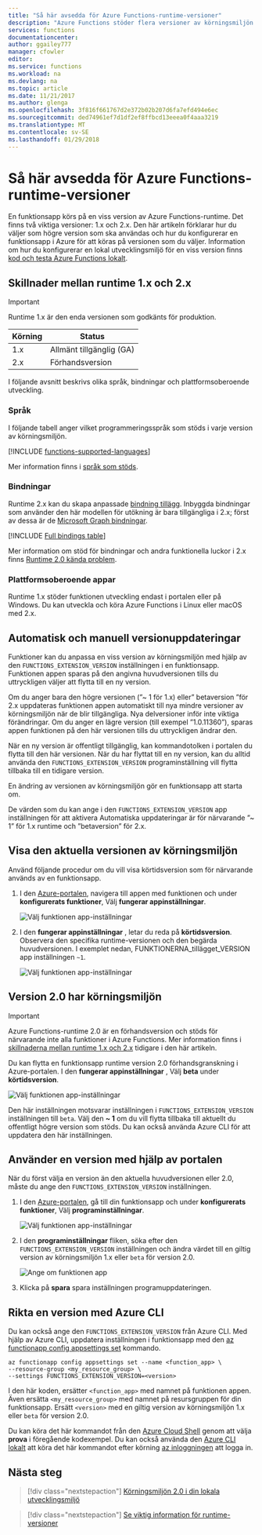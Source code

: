```yaml
---
title: "Så här avsedda för Azure Functions-runtime-versioner"
description: "Azure Functions stöder flera versioner av körningsmiljön. Lär dig hur du anger runtime version av en funktionsapp finns i Azure."
services: functions
documentationcenter: 
author: ggailey777
manager: cfowler
editor: 
ms.service: functions
ms.workload: na
ms.devlang: na
ms.topic: article
ms.date: 11/21/2017
ms.author: glenga
ms.openlocfilehash: 3f816f661767d2e372b02b207d6fa7efd494e6ec
ms.sourcegitcommit: ded74961ef7d1df2ef8ffbcd13eeea0f4aaa3219
ms.translationtype: MT
ms.contentlocale: sv-SE
ms.lasthandoff: 01/29/2018
---
```

# <a name="how-to-target-azure-functions-runtime-versions"></a>Så här avsedda för Azure Functions-runtime-versioner

En funktionsapp körs på en viss version av Azure Functions-runtime. Det finns två viktiga versioner: 1.x och 2.x. Den här artikeln förklarar hur du väljer som högre version som ska användas och hur du konfigurerar en funktionsapp i Azure för att köras på versionen som du väljer. Information om hur du konfigurerar en lokal utvecklingsmiljö för en viss version finns [kod och testa Azure Functions lokalt](functions-run-local.md).

## <a name="differences-between-runtime-1x-and-2x"></a>Skillnader mellan runtime 1.x och 2.x

> [!IMPORTANT] 
> Runtime 1.x är den enda versionen som godkänts för produktion.

| Körning | Status |
|---------|---------|
|1.x|Allmänt tillgänglig (GA)|
|2.x|Förhandsversion|

I följande avsnitt beskrivs olika språk, bindningar och plattformsoberoende utveckling.

### <a name="languages"></a>Språk

I följande tabell anger vilket programmeringsspråk som stöds i varje version av körningsmiljön.

[!INCLUDE [functions-supported-languages](../../includes/functions-supported-languages.md)]

Mer information finns i [språk som stöds](supported-languages.md).

### <a name="bindings"></a>Bindningar 

Runtime 2.x kan du skapa anpassade [bindning tillägg](https://github.com/Azure/azure-webjobs-sdk-extensions/wiki/Binding-Extensions-Overview). Inbyggda bindningar som använder den här modellen för utökning är bara tillgängliga i 2.x; först av dessa är de [Microsoft Graph bindningar](functions-bindings-microsoft-graph.md).

[!INCLUDE [Full bindings table](../../includes/functions-bindings.md)]

Mer information om stöd för bindningar och andra funktionella luckor i 2.x finns [Runtime 2.0 kända problem](https://github.com/Azure/azure-webjobs-sdk-script/wiki/Azure-Functions-runtime-2.0-known-issues).

### <a name="cross-platform-development"></a>Plattformsoberoende appar

Runtime 1.x stöder funktionen utveckling endast i portalen eller på Windows. Du kan utveckla och köra Azure Functions i Linux eller macOS med 2.x.

## <a name="automatic-and-manual-version-updates"></a>Automatisk och manuell versionuppdateringar

Funktioner kan du anpassa en viss version av körningsmiljön med hjälp av den `FUNCTIONS_EXTENSION_VERSION` inställningen i en funktionsapp. Funktionen appen sparas på den angivna huvudversionen tills du uttryckligen väljer att flytta till en ny version.

Om du anger bara den högre versionen (”~ 1 för 1.x) eller” betaversion ”för 2.x uppdateras funktionen appen automatiskt till nya mindre versioner av körningsmiljön när de blir tillgängliga. Nya delversioner inför inte viktiga förändringar. Om du anger en lägre version (till exempel ”1.0.11360”), sparas appen funktionen på den här versionen tills du uttryckligen ändrar den. 

När en ny version är offentligt tillgänglig, kan kommandotolken i portalen du flytta till den här versionen. När du har flyttat till en ny version, kan du alltid använda den `FUNCTIONS_EXTENSION_VERSION` programinställning vill flytta tillbaka till en tidigare version.

En ändring av versionen av körningsmiljön gör en funktionsapp att starta om.

De värden som du kan ange i den `FUNCTIONS_EXTENSION_VERSION` app inställningen för att aktivera Automatiska uppdateringar är för närvarande ”~ 1” för 1.x runtime och ”betaversion” för 2.x.

## <a name="view-the-current-runtime-version"></a>Visa den aktuella versionen av körningsmiljön

Använd följande procedur om du vill visa körtidsversion som för närvarande används av en funktionsapp. 

1. I den [Azure-portalen](https://portal.azure.com), navigera till appen med funktionen och under **konfigurerats funktioner**, Välj **fungerar appinställningar**. 

    ![Välj funktionen app-inställningar](./media/functions-versions/add-update-app-setting.png)

2. I den **fungerar appinställningar** , letar du reda på **körtidsversion**. Observera den specifika runtime-versionen och den begärda huvudversionen. I exemplet nedan, FUNKTIONERNA\_tillägget\_VERSION app inställningen `~1`.
 
   ![Välj funktionen app-inställningar](./media/functions-versions/function-app-view-version.png)

## <a name="target-the-version-20-runtime"></a>Version 2.0 har körningsmiljön

>[!IMPORTANT]   
> Azure Functions-runtime 2.0 är en förhandsversion och stöds för närvarande inte alla funktioner i Azure Functions. Mer information finns i [skillnaderna mellan runtime 1.x och 2.x](#differences-between-runtime-1x-and-2x) tidigare i den här artikeln.

Du kan flytta en funktionsapp runtime version 2.0 förhandsgranskning i Azure-portalen. I den **fungerar appinställningar** , Välj **beta** under **körtidsversion**.  

![Välj funktionen app-inställningar](./media/functions-versions/function-app-view-version.png)

Den här inställningen motsvarar inställningen i `FUNCTIONS_EXTENSION_VERSION` inställningen till `beta`. Välj den **~ 1** om du vill flytta tillbaka till aktuellt du offentligt högre version som stöds. Du kan också använda Azure CLI för att uppdatera den här inställningen. 

## <a name="target-a-version-using-the-portal"></a>Använder en version med hjälp av portalen

När du först välja en version än den aktuella huvudversionen eller 2.0, måste du ange den `FUNCTIONS_EXTENSION_VERSION` inställningen.

1. I den [Azure-portalen](https://portal.azure.com), gå till din funktionsapp och under **konfigurerats funktioner**, Välj **programinställningar**.

    ![Välj funktionen app-inställningar](./media/functions-versions/add-update-app-setting1a.png)

2. I den **programinställningar** fliken, söka efter den `FUNCTIONS_EXTENSION_VERSION` inställningen och ändra värdet till en giltig version av körningsmiljön 1.x eller `beta` för version 2.0. 

    ![Ange om funktionen app](./media/functions-versions/add-update-app-setting2.png)

3. Klicka på **spara** spara inställningen programuppdateringen. 

## <a name="target-a-version-using-azure-cli"></a>Rikta en version med Azure CLI

 Du kan också ange den `FUNCTIONS_EXTENSION_VERSION` från Azure CLI. Med hjälp av Azure CLI, uppdatera inställningen i funktionsapp med den [az functionapp config appsettings set](/cli/azure/functionapp/config/appsettings#az_functionapp_config_appsettings_set) kommando.

```azurecli-interactive
az functionapp config appsettings set --name <function_app> \
--resource-group <my_resource_group> \
--settings FUNCTIONS_EXTENSION_VERSION=<version>
```
I den här koden, ersätter `<function_app>` med namnet på funktionen appen. Även ersätta `<my_resource_group>` med namnet på resursgruppen för din funktionsapp. Ersätt `<version>` med en giltig version av körningsmiljön 1.x eller `beta` för version 2.0. 

Du kan köra det här kommandot från den [Azure Cloud Shell](../cloud-shell/overview.md) genom att välja **prova** i föregående kodexempel. Du kan också använda den [Azure CLI lokalt](/cli/azure/install-azure-cli) att köra det här kommandot efter körning [az inloggningen](/cli/azure#az_login) att logga in.

## <a name="next-steps"></a>Nästa steg

> [!div class="nextstepaction"]
> [Körningsmiljön 2.0 i din lokala utvecklingsmiljö](functions-run-local.md)

> [!div class="nextstepaction"]
> [Se viktig information för runtime-versioner](https://github.com/Azure/azure-webjobs-sdk-script/releases)